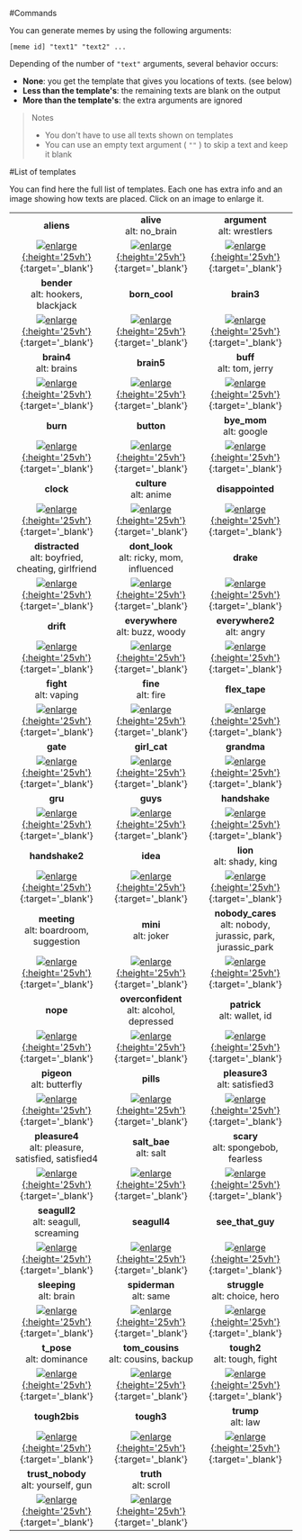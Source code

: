 #Commands

You can generate memes by using the following arguments:

```
[meme id] "text1" "text2" ...
```

Depending of the number of `"text"` arguments, several behavior occurs:
* **None**: you get the template that gives you locations of texts. (see below)
* **Less than the template's**: the remaining texts are blank on the output
* **More than the template's**: the extra arguments are ignored

> Notes
> * You don't have to use all texts shown on templates
> * You can use an empty text argument ( `""` ) to skip a text and keep it blank

#List of templates

You can find here the full list of templates.
Each one has extra info and an image showing how texts are placed.
Click on an image to enlarge it.


<!--START-->
||||
|:---:|:---:|:---:|
|**aliens**|**alive**<br>alt: no_brain|**argument**<br>alt: wrestlers|
|[![enlarge](./templates/aliens.jpg){:height='25vh'}](./templates/aliens.jpg){:target='_blank'}|[![enlarge](./templates/alive.jpg){:height='25vh'}](./templates/alive.jpg){:target='_blank'}|[![enlarge](./templates/argument.jpg){:height='25vh'}](./templates/argument.jpg){:target='_blank'}|
|**bender**<br>alt: hookers, blackjack|**born_cool**|**brain3**|
|[![enlarge](./templates/bender.jpg){:height='25vh'}](./templates/bender.jpg){:target='_blank'}|[![enlarge](./templates/born_cool.jpg){:height='25vh'}](./templates/born_cool.jpg){:target='_blank'}|[![enlarge](./templates/brain3.jpg){:height='25vh'}](./templates/brain3.jpg){:target='_blank'}|
|**brain4**<br>alt: brains|**brain5**|**buff**<br>alt: tom, jerry|
|[![enlarge](./templates/brain4.jpg){:height='25vh'}](./templates/brain4.jpg){:target='_blank'}|[![enlarge](./templates/brain5.jpg){:height='25vh'}](./templates/brain5.jpg){:target='_blank'}|[![enlarge](./templates/buff.jpg){:height='25vh'}](./templates/buff.jpg){:target='_blank'}|
|**burn**|**button**|**bye_mom**<br>alt: google|
|[![enlarge](./templates/burn.jpg){:height='25vh'}](./templates/burn.jpg){:target='_blank'}|[![enlarge](./templates/button.jpg){:height='25vh'}](./templates/button.jpg){:target='_blank'}|[![enlarge](./templates/bye_mom.jpg){:height='25vh'}](./templates/bye_mom.jpg){:target='_blank'}|
|**clock**|**culture**<br>alt: anime|**disappointed**|
|[![enlarge](./templates/clock.jpg){:height='25vh'}](./templates/clock.jpg){:target='_blank'}|[![enlarge](./templates/culture.jpg){:height='25vh'}](./templates/culture.jpg){:target='_blank'}|[![enlarge](./templates/disappointed.jpg){:height='25vh'}](./templates/disappointed.jpg){:target='_blank'}|
|**distracted**<br>alt: boyfried, cheating, girlfriend|**dont_look**<br>alt: ricky, mom, influenced|**drake**|
|[![enlarge](./templates/distracted.jpg){:height='25vh'}](./templates/distracted.jpg){:target='_blank'}|[![enlarge](./templates/dont_look.jpg){:height='25vh'}](./templates/dont_look.jpg){:target='_blank'}|[![enlarge](./templates/drake.jpg){:height='25vh'}](./templates/drake.jpg){:target='_blank'}|
|**drift**|**everywhere**<br>alt: buzz, woody|**everywhere2**<br>alt: angry|
|[![enlarge](./templates/drift.jpg){:height='25vh'}](./templates/drift.jpg){:target='_blank'}|[![enlarge](./templates/everywhere.jpg){:height='25vh'}](./templates/everywhere.jpg){:target='_blank'}|[![enlarge](./templates/everywhere2.jpg){:height='25vh'}](./templates/everywhere2.jpg){:target='_blank'}|
|**fight**<br>alt: vaping|**fine**<br>alt: fire|**flex_tape**|
|[![enlarge](./templates/fight.jpg){:height='25vh'}](./templates/fight.jpg){:target='_blank'}|[![enlarge](./templates/fine.jpg){:height='25vh'}](./templates/fine.jpg){:target='_blank'}|[![enlarge](./templates/flex_tape.jpg){:height='25vh'}](./templates/flex_tape.jpg){:target='_blank'}|
|**gate**|**girl_cat**|**grandma**|
|[![enlarge](./templates/gate.jpg){:height='25vh'}](./templates/gate.jpg){:target='_blank'}|[![enlarge](./templates/girl_cat.jpg){:height='25vh'}](./templates/girl_cat.jpg){:target='_blank'}|[![enlarge](./templates/grandma.jpg){:height='25vh'}](./templates/grandma.jpg){:target='_blank'}|
|**gru**|**guys**|**handshake**|
|[![enlarge](./templates/gru.jpg){:height='25vh'}](./templates/gru.jpg){:target='_blank'}|[![enlarge](./templates/guys.jpg){:height='25vh'}](./templates/guys.jpg){:target='_blank'}|[![enlarge](./templates/handshake.jpg){:height='25vh'}](./templates/handshake.jpg){:target='_blank'}|
|**handshake2**|**idea**|**lion**<br>alt: shady, king|
|[![enlarge](./templates/handshake2.jpg){:height='25vh'}](./templates/handshake2.jpg){:target='_blank'}|[![enlarge](./templates/idea.jpg){:height='25vh'}](./templates/idea.jpg){:target='_blank'}|[![enlarge](./templates/lion.jpg){:height='25vh'}](./templates/lion.jpg){:target='_blank'}|
|**meeting**<br>alt: boardroom, suggestion|**mini**<br>alt: joker|**nobody_cares**<br>alt: nobody, jurassic, park, jurassic_park|
|[![enlarge](./templates/meeting.jpg){:height='25vh'}](./templates/meeting.jpg){:target='_blank'}|[![enlarge](./templates/mini.jpg){:height='25vh'}](./templates/mini.jpg){:target='_blank'}|[![enlarge](./templates/nobody_cares.jpg){:height='25vh'}](./templates/nobody_cares.jpg){:target='_blank'}|
|**nope**|**overconfident**<br>alt: alcohol, depressed|**patrick**<br>alt: wallet, id|
|[![enlarge](./templates/nope.jpg){:height='25vh'}](./templates/nope.jpg){:target='_blank'}|[![enlarge](./templates/overconfident.jpg){:height='25vh'}](./templates/overconfident.jpg){:target='_blank'}|[![enlarge](./templates/patrick.jpg){:height='25vh'}](./templates/patrick.jpg){:target='_blank'}|
|**pigeon**<br>alt: butterfly|**pills**|**pleasure3**<br>alt: satisfied3|
|[![enlarge](./templates/pigeon.jpg){:height='25vh'}](./templates/pigeon.jpg){:target='_blank'}|[![enlarge](./templates/pills.jpg){:height='25vh'}](./templates/pills.jpg){:target='_blank'}|[![enlarge](./templates/pleasure3.jpg){:height='25vh'}](./templates/pleasure3.jpg){:target='_blank'}|
|**pleasure4**<br>alt: pleasure, satisfied, satisfied4|**salt_bae**<br>alt: salt|**scary**<br>alt: spongebob, fearless|
|[![enlarge](./templates/pleasure4.jpg){:height='25vh'}](./templates/pleasure4.jpg){:target='_blank'}|[![enlarge](./templates/salt_bae.jpg){:height='25vh'}](./templates/salt_bae.jpg){:target='_blank'}|[![enlarge](./templates/scary.jpg){:height='25vh'}](./templates/scary.jpg){:target='_blank'}|
|**seagull2**<br>alt: seagull, screaming|**seagull4**|**see_that_guy**|
|[![enlarge](./templates/seagull2.jpg){:height='25vh'}](./templates/seagull2.jpg){:target='_blank'}|[![enlarge](./templates/seagull4.jpg){:height='25vh'}](./templates/seagull4.jpg){:target='_blank'}|[![enlarge](./templates/see_that_guy.jpg){:height='25vh'}](./templates/see_that_guy.jpg){:target='_blank'}|
|**sleeping**<br>alt: brain|**spiderman**<br>alt: same|**struggle**<br>alt: choice, hero|
|[![enlarge](./templates/sleeping.jpg){:height='25vh'}](./templates/sleeping.jpg){:target='_blank'}|[![enlarge](./templates/spiderman.jpg){:height='25vh'}](./templates/spiderman.jpg){:target='_blank'}|[![enlarge](./templates/struggle.jpg){:height='25vh'}](./templates/struggle.jpg){:target='_blank'}|
|**t_pose**<br>alt: dominance|**tom_cousins**<br>alt: cousins, backup|**tough2**<br>alt: tough, fight|
|[![enlarge](./templates/t_pose.jpg){:height='25vh'}](./templates/t_pose.jpg){:target='_blank'}|[![enlarge](./templates/tom_cousins.jpg){:height='25vh'}](./templates/tom_cousins.jpg){:target='_blank'}|[![enlarge](./templates/tough2.jpg){:height='25vh'}](./templates/tough2.jpg){:target='_blank'}|
|**tough2bis**|**tough3**|**trump**<br>alt: law|
|[![enlarge](./templates/tough2bis.jpg){:height='25vh'}](./templates/tough2bis.jpg){:target='_blank'}|[![enlarge](./templates/tough3.jpg){:height='25vh'}](./templates/tough3.jpg){:target='_blank'}|[![enlarge](./templates/trump.jpg){:height='25vh'}](./templates/trump.jpg){:target='_blank'}|
|**trust_nobody**<br>alt: yourself, gun|**truth**<br>alt: scroll|
|[![enlarge](./templates/trust_nobody.jpg){:height='25vh'}](./templates/trust_nobody.jpg){:target='_blank'}|[![enlarge](./templates/truth.jpg){:height='25vh'}](./templates/truth.jpg){:target='_blank'}||
<!--END-->
